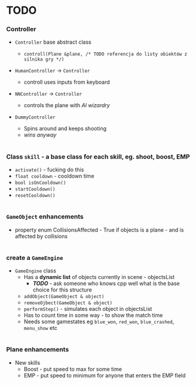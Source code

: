 
# TODO

### Controller
 - `Controller` base abstract class
    - `controll(Plane &plane, /* TODO referencja do listy obiektów z silnika gry */)`

 - `HumanController` -> `Controller`
    - controll uses inputs from keyboard

 - `NNController` -> `Controller`
    - controls the plane with *AI wizardry*

 - `DummyController`
    - Spins around and keeps shooting
    - *wins anyway*
#
### Class `skill` - a base class for each skill, eg. shoot, boost, EMP
 - `activate()` - fucking do this
 - `float cooldown` - cooldown time
 - `bool isOnCooldown()`
 - `startCooldown()`
 - `resetCooldown()`

#
### `GameObject` enhancements
 - property enum CollisionsAffected - True if objects is a plane - and is affected by collisions

#
### create a `GameEngine`
 - `GameEngine` class
    - Has a **dynamic list** of objects currently in scene - objectsList
        - ***TODO*** - ask someone who knows cpp well what is the base choice for this structure
    - `addObject(GameObject & object)`
    - `removeOjbect(GameObject & object)`
    - `performStep()` - simulates each object in objectsList
    - Has to count time in some way - to show the match time
    - Needs some gamestates eg `blue_won`, `red_won`, `blue_crashed`, `menu_show` etc
#
 ### Plane enhancements

  - New skills
    -  Boost - put speed to max for some time
    -  EMP - put speed to minimum for anyone that enters the EMP field
